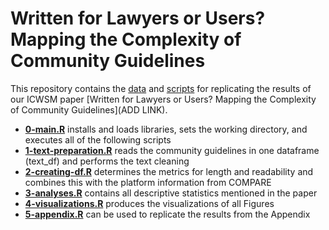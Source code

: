 # Written for Lawyers or Users? Mapping the Complexity of Community Guidelines

This repository contains the [data](replication-data) and [scripts](replication-scripts) for replicating the results of our ICWSM paper 
[Written for Lawyers or Users? Mapping the Complexity of Community Guidelines](ADD LINK).

+ [**0-main.R**](replication-scripts/0-main.R) installs and loads libraries, sets the working directory, and executes all of the following scripts
+ [**1-text-preparation.R**](replication-scripts/1-text-preparation.R) reads the community guidelines in one dataframe (text_df) and performs the text cleaning
+ [**2-creating-df.R**](replication-scripts/2-creating-df.R) determines the metrics for length and readability and combines this with the platform information from COMPARE
+ [**3-analyses.R**](replication-scripts/3-analyses.R) contains all descriptive statistics mentioned in the paper
+ [**4-visualizations.R**](replication-scripts/4-visualizations.R) produces the visualizations of all Figures
+ [**5-appendix.R**](replication-scripts/5-appendix.R) can be used to replicate the results from the Appendix
